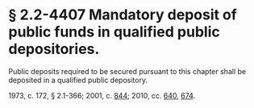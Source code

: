# § 2.2-4407 Mandatory deposit of public funds in qualified public depositories.

<p>Public deposits required to be secured pursuant to this chapter shall be deposited in a qualified public depository.</p><p>1973, c. 172, § 2.1-366; 2001, c. <a href='http://lis.virginia.gov/cgi-bin/legp604.exe?011+ful+CHAP0844'>844</a>; 2010, cc. <a href='http://lis.virginia.gov/cgi-bin/legp604.exe?101+ful+CHAP0640'>640</a>, <a href='http://lis.virginia.gov/cgi-bin/legp604.exe?101+ful+CHAP0674'>674</a>.</p>